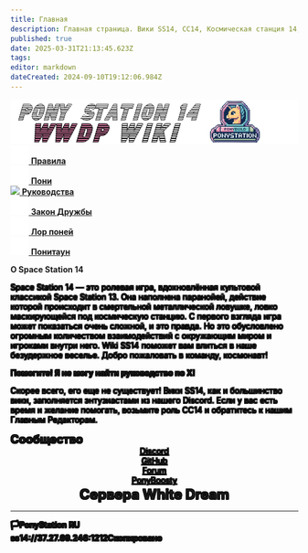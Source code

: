 ```yaml
---
title: Главная
description: Главная страница. Вики SS14, СС14, Космическая станция 14, космическая ебанина 14, ВД, Вайт Дрим, WD, White Dream, WWDP, ВВДП.
published: true
date: 2025-03-31T21:13:45.623Z
tags: 
editor: markdown
dateCreated: 2024-09-10T19:12:06.984Z
---
```


<div class="">
        <div class="flex page-col-content xs12 lg9 xl10 order-xs1">
          <div class="contents">
            <div>
              <center>
                <img src="/wwdpwikilogopony.png" class="try-cock">
              </center>
              <div class="maincontainer">
                <div class="buttoncontainer">
                  <!--<div>
                    <a href="/beginnersguide" class="icon-link is-internal-link is-valid-page">
                      <img src="https://wiki.ss14.su/main_page_icons/forbeginners_icon.png">
                      <b>Новичкам</b>
                    </a>
                  </div>-->
                  <div>
                    <a href="/ponystation/rules" class="icon-link is-internal-link is-valid-page">
                      <img src="/p4.png">
                      <b>Правила</b>
                    </a>
                  </div>
                  <div>
                    <a href="/ponystation/roles" class="icon-link is-internal-link is-valid-page">
                      <img src="/p3.png">
                      <b>Пони</b>
                    </a>
                  </div>
                  <div>
                    <a href="/guides" class="icon-link is-internal-link is-valid-page">
                      <img src="https://wiki.ss14.su/main_page_icons/guides_icon.png">
                      <b>Руководства</b>
                    </a>
                  </div>
                  <div>
                    <a href="https://wiki.wwdp.ee/ru/ponystation/ponylaw" class="icon-link is-internal-link is-valid-page">
                      <img src="/p1.png">
                      <b>Закон Дружбы</b>
                    </a>
                  </div>
                  <!--<div>
                    <a href="/gamemodes" class="icon-link is-internal-link is-valid-page">
                      <img src="https://wiki.ss14.su/main_page_icons/gamemodes_icon.png">
                      <b>Игровые режимы</b>
                    </a>
                  </div>-->
                  <div>
                    <a href="/ponystation/backstory" class="icon-link is-internal-link is-valid-page">
                      <img src="/p2.png">
                      <b>Лор поней</b>
                    </a>
                  </div>
                  <div>
                    <a href="/ponystation/maps" class="icon-link is-external-link">
                      <img src="/p5.png">
                      <b>Понитаун</b>
                    </a>
                  </div>
                </div>
                <div class="communitycontainer">
                  <div class="communitydesc">
                    <p>
                      <strong>О Space Station 14</strong>
                    </p>
                   <p style="text-shadow: -1px -1px 0 black, 1px -1px 0 black, -1px 1px 0 black, 1px 1px 0 black;">Space Station 14 — это ролевая игра, вдохновлённая культовой классикой Space Station 13. Она наполнена паранойей, действие которой происходит в смертельной металлической ловушке, ловко маскирующейся под космическую станцию. С первого взгляда игра может показаться очень сложной, и это правда. Но это обусловлено огромным количеством взаимодействий с окружающим миром и игроками внутри него. Wiki SS14 поможет вам влиться в наше безудержное веселье. Добро пожаловать в команду, космонавт!</p>
                  </div>
                  <div class="communitydesc">
                    <p style="text-shadow: -1px -1px 0 black, 1px -1px 0 black, -1px 1px 0 black, 1px 1px 0 black;">
                      <strong>Помогите! Я не могу найти руководство по X!</strong>
                    </p>
                    <p style="text-shadow: -1px -1px 0 black, 1px -1px 0 black, -1px 1px 0 black, 1px 1px 0 black;">Скорее всего, его еще не существует! Вики SS14, как и большинство вики, заполняется энтузиастами из нашего Discord. Если у вас есть время и желание помогать, возьмите роль СС14 и обратитесь к нашим Главным Редакторам.</p>
                  </div>
                  <div class="communitydesc" style="padding-bottom: 2px; width: 100%; text-shadow: -1px -1px 0 black, 1px -1px 0 black, -1px 1px 0 black, 1px 1px 0 black;">
                    <p style="font-size: 20px; padding: 0px; margin: 0px;">
                      <strong>Сообщество</strong>
                    </p>
                    <center>
                      <div class="community-div-flex">
                        <a class="fredoka-font" href="https://discord.gg/avwXNAsBgu" class="community-link is-external-link">
                      <div class="community-element">
                        Discord
                      </div>
                        </a>
                        <a class="fredoka-font" href="https://github.com/WWhiteDreamProject/wwdpublic" class="community-link is-external-link">
 											<div class="community-element">
												GitHub
                      </div>
                        </a>
                        <div class="new-string"></div>
                        <a class="fredoka-font" href="https://forum.wwdp.ee/" class="community-link is-external-link">
                      <div class="community-element">
                        Forum
                      </div>
                        </a>
                      <a class="fredoka-font" href="https://boosty.to/ponystation" class="community-link is-external-link"><div class="community-element">
                        PonyBoosty
                      </div>
                        </a>
                      </div>
                    </center>
                  </div>
                </div>
              </div>
              <div></div>
              <!--<div class="multiversecont">
                <p>
                  <strong>Multiverse</strong>
                </p>
                <p>Впервые на нашем сервере? Для того, чтобы начать своё погружение в удивительный мир космической станции, прочитайте как начать играть с нами на <a href="" class="is-external-link" style="text-decoration: none!important;">сайте, которого пока нет.</a></p>
              </div>-->
<center><b style="text-shadow: -1px -1px 0 black, 1px -1px 0 black, -1px 1px 0 black, 1px 1px 0 black;"><font size="5">Сервера White Dream</font><b></center>
              <div></div>
              <hr>
              <div class="containerextra">
                <div class="servermenu">
                  <div style="text-shadow: -1px -1px 0 black, 1px -1px 0 black, -1px 1px 0 black, 1px 1px 0 black;">🏳️PonyStation RU</div>
                  <div>
                    <a class="is-external-link-r"><span id="copy">ss14://37.27.69.246:1212<span id="opov-copy">Скопировано</span></span></a>
                  </div>
                </div>
            <!--  До лучших времен...  <div class="servermenu">
                  <div>🏳️Wyrm EN</div>
                  <div>
                    <a class="is-external-link-r"><span id="copy">ss14://213.145.86.186:1212</span><span id="opov-copy">Скопировано</span></a>
                  </div>
                </div> -->
